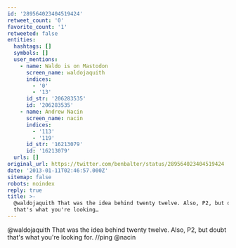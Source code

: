 ```yaml
---
id: '289564023404519424'
retweet_count: '0'
favorite_count: '1'
retweeted: false
entities:
  hashtags: []
  symbols: []
  user_mentions:
    - name: Waldo is on Mastodon
      screen_name: waldojaquith
      indices:
        - '0'
        - '13'
      id_str: '206283535'
      id: '206283535'
    - name: Andrew Nacin
      screen_name: nacin
      indices:
        - '113'
        - '119'
      id_str: '16213079'
      id: '16213079'
  urls: []
original_url: https://twitter.com/benbalter/status/289564023404519424
date: '2013-01-11T02:46:57.000Z'
sitemap: false
robots: noindex
reply: true
title: >-
  @waldojaquith That was the idea behind twenty twelve. Also, P2, but doubt
  that's what you're looking…
---
```


@waldojaquith That was the idea behind twenty twelve. Also, P2, but doubt that's what you're looking for. //ping @nacin